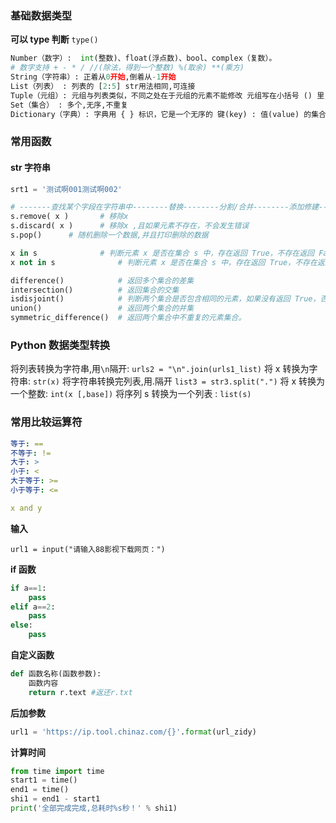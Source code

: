 

### 基础数据类型

**可以 type 判断** `type()`

``` python
Number（数字）:  int(整数)、float(浮点数)、bool、complex（复数）。
# 数字支持 + - * / //(除法，得到一个整数) %(取余) **(乘方)
String（字符串）: 正着从0开始,倒着从-1开始
List（列表） : 列表的 [2:5] str用法相同,可连接
Tuple（元组）: 元组与列表类似，不同之处在于元组的元素不能修改 元组写在小括号 () 里，元素之间用逗号隔开。
Set（集合） : 多个,无序,不重复
Dictionary（字典）: 字典用 { } 标识，它是一个无序的 键(key) : 值(value) 的集合。
```

### 常用函数

#### str 字符串

``` python
srt1 = '测试啊001测试啊002'

# -------查找某个字段在字符串中--------替换--------分割/合并--------添加修建--------删除--------排序--------查找--------添加--------删除------
s.remove( x )       # 移除x
s.discard( x )      # 移除x ,且如果元素不存在，不会发生错误
s.pop()      # 随机删除一个数据,并且打印删除的数据

x in s              # 判断元素 x 是否在集合 s 中，存在返回 True，不存在返回 False。
x not in s              # 判断元素 x 是否在集合 s 中，存在返回 True，不存在返回 False。

difference()	        # 返回多个集合的差集
intersection()      	# 返回集合的交集
isdisjoint()        	# 判断两个集合是否包含相同的元素，如果没有返回 True，否则返回 False。
union()             	# 返回两个集合的并集
symmetric_difference()	# 返回两个集合中不重复的元素集合。
```

### Python 数据类型转换

将列表转换为字符串,用`\n`隔开: `urls2 = "\n".join(urls1_list)`
将 x 转换为字符串: `str(x)`
将字符串转换完列表,用.隔开 `list3 = str3.split(".")`
将 x 转换为一个整数: `int(x [,base])`
将序列 s 转换为一个列表 : `list(s)`

### 常用比较运算符

``` yaml
等于: ==
不等于: !=
大于: >
小于: <
大于等于: >=
小于等于: <=

x and y

```

**输入**

`url1 = input("请输入88影视下载网页：")`

**if 函数**

``` python
if a==1:
    pass
elif a==2:
    pass
else:
    pass
```

**自定义函数**

``` python
def 函数名称(函数参数):
    函数内容
    return r.text #返还r.txt
```

**后加参数**

``` python
url1 = 'https://ip.tool.chinaz.com/{}'.format(url_zidy)
```

**计算时间**

``` python
from time import time
start1 = time()
end1 = time()
shi1 = end1 - start1
print('全部完成完成,总耗时%s秒！' % shi1)

```
